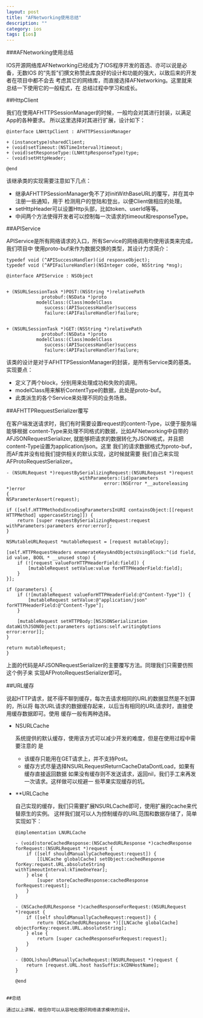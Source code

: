 ```yaml
---
layout: post
title: "AFNetworking使用总结"
description: ""
category: ios
tags: [ios]
---
```

###AFNetworking使用总结

IOS开源网络库AFNetworking已经成为了IOS程序开发的首选、亦可以说是必备，无数IOS
的“先哲”们撰文称赞此库良好的设计和功能的强大，以致后来的开发者在项目中都不会去
考虑其它的网络库，而直接选择AFNetworking。这里就来总结一下使用它的一般程式，在
总结过程中学习和成长。

##HttpClient

我们在使用AFHTTPSessionManager的时候，一般均会对其进行封装，以满足App的各种要求。
所以这里选择对其进行扩展，设计如下：

    @interface LNHttpClient : AFHTTPSessionManager

    + (instancetype)sharedClient;
    + (void)setTimeout:(NSTimeInterval)timeout;
    + (void)setResponseType:(LNHttpResponseType)type;
    - (void)setHttpHeader;

    @end
    
该继承类的实现需要注意如下几点：

* 继承AFHTTPSessionManager免不了对initWithBaseURL的覆写，并在其中注册一些通知，用于
检测用户的登陆和登出，以便Client做相应的处理。
* setHttpHeader可以设置Http头部，比如token、userId等等。
* 中间两个方法使得开发者可以控制每一次请求的timeout和responseType。

##APIService

APIService是所有网络请求的入口，所有Service的网络调用均使用该类来完成，我们项目中
使用proto-buf来作为数据交换的类型，其设计力求简介：

    typedef void (^APISuccessHandler)(id responseObject);
    typedef void (^APIFailureHandler)(NSInteger code, NSString *msg);

    @interface APIService : NSObject


    + (NSURLSessionTask *)POST:(NSString *)relativePath
                 protobuf:(NSData *)proto
               modelClass:(Class)modelClass
                  success:(APISuccessHandler)success
                  failure:(APIFailureHandler)failure;


    + (NSURLSessionTask *)GET:(NSString *)relativePath
                 protobuf:(NSData *)proto
               modelClass:(Class)modelClass
                  success:(APISuccessHandler)success
                  failure:(APIFailureHandler)failure;

该类的设计是对于AFHTTPSessionManager的封装，是所有Service类的基类。实现要点：

* 定义了两个block，分别用来处理成功和失败的调用。
* modelClass用来解析ContentType的数据，此处是proto-buf。
* 此类派生的各个Service来处理不同的业务场景。

##AFHTTPRequestSerializer覆写

在客户端发送请求时，我们有时需要设置request的content-Type，以便于服务端能够根据
content-Type来处理不同格式的数据，比如AFNetworking中自带的AFJSONRequestSerializer,
就能够把请求的数据转化为JSON格式，并且把content-Type设置为application/json。这里
我们的请求数据格式为proto-buf，而AF库并没有给我们提供相关的默认实现，这时候就需要
我们自己来实现AFProtoRequestSerializer。

    - (NSURLRequest *)requestBySerializingRequest:(NSURLRequest *)request
                               withParameters:(id)parameters
                                        error:(NSError *__autoreleasing *)error
    {
    NSParameterAssert(request);

    if ([self.HTTPMethodsEncodingParametersInURI containsObject:[[request HTTPMethod] uppercaseString]]) {
        return [super requestBySerializingRequest:request withParameters:parameters error:error];
    }

    NSMutableURLRequest *mutableRequest = [request mutableCopy];

    [self.HTTPRequestHeaders enumerateKeysAndObjectsUsingBlock:^(id field, id value, BOOL * __unused stop) {
        if (![request valueForHTTPHeaderField:field]) {
            [mutableRequest setValue:value forHTTPHeaderField:field];
        }
    }];

    if (parameters) {
        if (![mutableRequest valueForHTTPHeaderField:@"Content-Type"]) {
            [mutableRequest setValue:@"application/json" forHTTPHeaderField:@"Content-Type"];
        }

        [mutableRequest setHTTPBody:[NSJSONSerialization dataWithJSONObject:parameters options:self.writingOptions error:error]];
    }

    return mutableRequest;
    }

上面的代码是AFJSONRequestSerializer的主要覆写方法。同理我们只需要仿照这个例子来
实现AFProtoRequestSerializer即可。

##URL缓存

说起HTTP请求，就不得不聊到缓存，每次去请求相同的URL的数据显然是不划算的，所以将
每次URL请求的数据缓存起来，以后当有相同的URL请求时，直接使用缓存数据即可。使用
缓存一般有两种选择。

* NSURLCache
    
    系统提供的默认缓存，使用该方式可以减少开发的难度，但是在使用过程中需要注意的
是
    * 该缓存只能用在GET请求上，并不支持Post。
    * 缓存方式尽量选择NSURLRequestReturnCacheDataDontLoad，如果有缓存直接返回数据
    如果没有缓存则不发送请求，返回nil，我们手工来再发一次请求。这样做可以规避一
    些苹果实现缓存的坑。

* **URLCache

    自己实现的缓存，我们只需要扩展NSURLCache即可，使用扩展的cache来代替原生的实例。
    这样我们就可以人为控制缓存的URL范围和数据存储了，简单实现如下：
    
    ```
    @implementation LNURLCache

    - (void)storeCachedResponse:(NSCachedURLResponse *)cachedResponse forRequest:(NSURLRequest *)request {
        if ([self shouldManuallyCacheRequest:request]) {
            [[LNCache globalCache] setObject:cachedResponse forKey:request.URL.absoluteString withTimeoutInterval:kTimeOneYear];
        } else {
            [super storeCachedResponse:cachedResponse forRequest:request];
        }
    }

    - (NSCachedURLResponse *)cachedResponseForRequest:(NSURLRequest *)request {
        if ([self shouldManuallyCacheRequest:request]) {
            return (NSCachedURLResponse *)[[LNCache globalCache] objectForKey:request.URL.absoluteString];
        } else {
            return [super cachedResponseForRequest:request];
        }
    }

    - (BOOL)shouldManuallyCacheRequest:(NSURLRequest *)request {
        return [request.URL.host hasSuffix:kCDNHostName];
    }
    
    @end
```

##总结

通过以上讲解，相信你可以从容地处理好网络请求模块的设计。



































  
  
  
  
  
  
  









  
  
  
  
  
  
  

    
    
    
    
    


    

    































  
  
  
  
  
  
  

  
  
  
  
  
  
  
  

